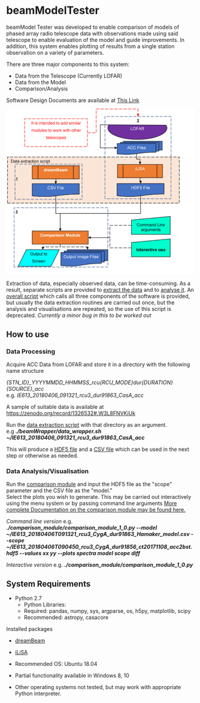 # beamModelTester

beamModel Tester was developed to enable comparison of models of phased array radio telescope data with observations made 
using said telescope to enable evaluation of the model and guide improvements.  In addition, this system enables plotting 
of results from a single station observation on a variety of parameters.

There are three major components to this system:
  * Data from the Telescope (Currently LOFAR)
  * Data from the Model
  * Comparison/Analysis
  
Software Design Documents are available at [This Link](/overall_design.md)

![Design Diagram](images/testHarness_Fig1v3.PNG)
  
Extraction of data, especially observed data, can be time-consuming.  As a result, separate scripts are provided to 
[extract the data](/data_wrapper.sh) 
and to [analyse it](/comparison_module/comparison_module_1_0.py).
An [overall script](/complete_wrapper.sh) 
which calls all three components of the software is provided, but usually the data extraction routines are carried out once, 
but the analysis and visualisations are repeated, so the use of this script is deprecated. *Currently a minor bug in this to be worked out*

## How to use

### Data Processing
Acquire ACC Data from LOFAR and store it in a directory with the following name structure

*{STN_ID}_YYYYMMDD_HHMMSS_rcu{RCU_MODE}_dur{DURATION}_{SOURCE}_acc*\
e.g. *IE613_20180406_091321_rcu3_dur91863_CasA_acc*

A sample of suitable data is available at https://zenodo.org/record/1326532#.W3L8FNVKiUk

Run the [data extraction script](https://github.com/creaneroDIAS/beamWrapper/blob/master/data_wrapper.sh) 
with that directory as an argument.\
e.g ***./beamWrapper/data_wrapper.sh ~/IE613_20180406_091321_rcu3_dur91863_CasA_acc***

This will produce a [HDF5 file](/data_descriptions/OSO_HDF5.md)
and a [CSV file](/data_descriptions/DreamBeam_Source_data_description.md) which can be used in the next step
or otherwise as needed.

### Data Analysis/Visualisation
Run the [comparison module](/comparison_module/comparison_module_1_0.py) 
and input the HDF5 file as the "scope" parameter and the CSV file as the "model."  
Select the plots you wish to generate.  This may be carried out interactively using the menu system or by passing command line arguments
[More complete Documentation on the comparison module may be found here.](/comparison_module/readme.md)

*Command line version*
e.g. ***./comparison_module/comparison_module_1_0.py --model ~/IE613_20180406T091321_rcu3_CygA_dur91863_Hamaker_model.csv --scope ~/IE613_20180406T090450_rcu3_CygA_dur91856_ct20171108_acc2bst.hdf5 --values xx yy --plots spectra model scope diff***

*Interactive version*
e.g. ***./comparison_module/comparison_module_1_0.py***

## System Requirements

* Python 2.7
  * Python Libraries:
  * Required: pandas, numpy, sys, argparse, os, h5py, matplotlib, scipy
  * Recommended: astropy, casacore

Installed packages
  * [dreamBeam](https://github.com/2baOrNot2ba/dreamBeam)
  * [iLiSA](https://github.com/2baOrNot2ba/iLiSA)

* Recommended OS: Ubuntu 18.04
* Partial functionality available in Windows 8, 10
* Other operating systems not tested, but may work with appropriate Python interpreter.
